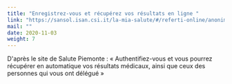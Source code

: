 ```yaml
---
title: "Enregistrez-vous et récupérez vos résultats en ligne "
link: "https://sansol.isan.csi.it/la-mia-salute/#/referti-online/anonimo"
mail: ""
date: 2020-11-03
weight: 7
---
```


D'après le site de Salute Piemonte : « Authentifiez-vous et vous pourrez récupérer en automatique vos résultats médicaux, ainsi que ceux des personnes qui vous ont délégué »
